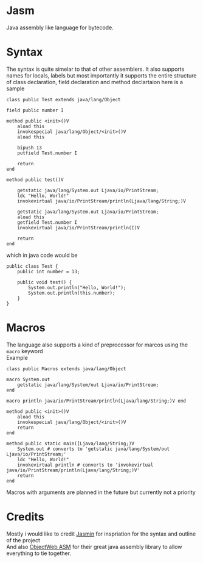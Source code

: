 # Jasm
Java assembly like language for bytecode.

# Syntax
The syntax is quite simelar to that of other assemblers.
It also supports names for locals, labels
but most importantly it supports the entire structure of class declaration, field declaration and method declartaion
here is a sample
```jasmin
class public Test extends java/lang/Object

field public number I

method public <init>()V
    aload this
    invokespecial java/lang/Object/<init>()V
    aload this
    
    bipush 13
    putfield Test.number I
    
    return
end

method public test()V

    getstatic java/lang/System.out Ljava/io/PrintStream;
    ldc "Hello, World!"
    invokevirtual java/io/PrintStream/println(Ljava/lang/String;)V

    getstatic java/lang/System.out Ljava/io/PrintStream;
    aload this
    getfield Test.number I
    invokevirtual java/io/PrintStream/println(I)V
    
    return
end
```
which in java code would be
```
public class Test {
    public int number = 13;

    public void test() {
        System.out.println("Hello, World!");
        System.out.println(this.number);
    }
}
```
# Macros
The language also supports a kind of preprocessor for marcos using the `macro` keyword      
Example

```jasmin
class public Macros extends java/lang/Object

macro System.out
    getstatic java/lang/System/out Ljava/io/PrintStream;
end

macro println java/io/PrintStream/println(Ljava/lang/String;)V end

method public <init>()V
    aload this
    invokespecial java/lang/Object/<init>()V
    return
end

method public static main([Ljava/lang/String;)V
    System.out # converts to 'getstatic java/lang/System/out Ljava/io/PrintStream;'
    ldc "Hello, World!"
    invokevirtual println # converts to 'invokevirtual java/io/PrintStream/println(Ljava/lang/String;)V'
    return
end
```

Macros with arguments are planned in the future but currently not a priority 
# Credits

Mostly i would like to credit [Jasmin](https://github.com/davidar/jasmin) for inspriation for the syntax and outline of the project      
And also [ObjectWeb ASM](https://asm.ow2.io/) for their great java assembly library to allow everything to tie together.
